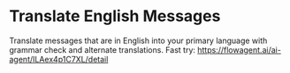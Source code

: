 # Translate English Messages
Translate messages that are in English into your primary language with grammar check and alternate translations.
Fast try: https://flowagent.ai/ai-agent/ILAex4p1C7XL/detail
